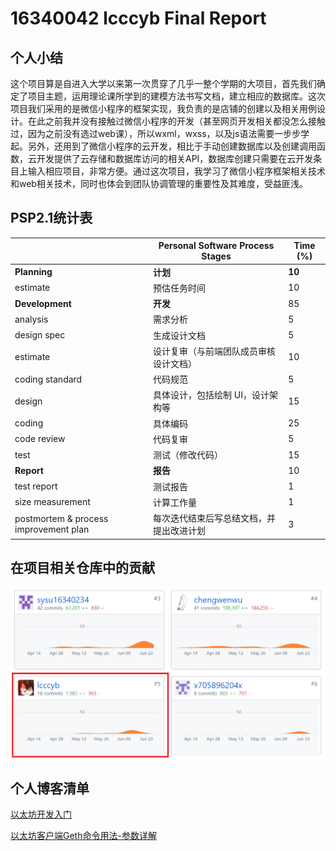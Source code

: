 # 16340042 lcccyb Final Report

## 个人小结

这个项目算是自进入大学以来第一次贯穿了几乎一整个学期的大项目，首先我们确定了项目主题，运用理论课所学到的建模方法书写文档，建立相应的数据库。这次项目我们采用的是微信小程序的框架实现，我负责的是店铺的创建以及相关用例设计。在此之前我并没有接触过微信小程序的开发（甚至网页开发相关都没怎么接触过，因为之前没有选过web课），所以wxml，wxss，以及js语法需要一步步学起。另外，还用到了微信小程序的云开发，相比于手动创建数据库以及创建调用函数，云开发提供了云存储和数据库访问的相关API，数据库创建只需要在云开发条目上输入相应项目，非常方便。通过这次项目，我学习了微信小程序框架相关技术和web相关技术，同时也体会到团队协调管理的重要性及其难度，受益匪浅。

## PSP2.1统计表

|                                       | Personal Software Process Stages         | Time (%) |
| ------------------------------------- | ---------------------------------------- | -------- |
| **Planning**                          | **计划**                                 | **10**   |
| estimate                              | 预估任务时间                             | 10       |
| **Development**                       | **开发**                                 | 85       |
| analysis                              | 需求分析                                 | 5        |
| design spec                           | 生成设计文档                             | 5        |
| estimate                              | 设计复审（与前端团队成员审核设计文档）   | 10       |
| coding standard                       | 代码规范                                 | 5        |
| design                                | 具体设计，包括绘制 UI，设计架构等        | 15       |
| coding                                | 具体编码                                 | 25       |
| code review                           | 代码复审                                 | 5        |
| test                                  | 测试（修改代码）                         | 15       |
| **Report**                            | **报告**                                 | 10       |
| test report                           | 测试报告                                 | 1        |
| size measurement                      | 计算工作量                               | 1        |
| postmortem & process improvement plan | 每次迭代结束后写总结文档，并提出改进计划 | 3        |

## 在项目相关仓库中的贡献

![](image/16340042.png)

## 个人博客清单

[以太坊开发入门](https://lcccyb.cc/study/2018/10/30/%E4%BB%A5%E5%A4%AA%E5%9D%8A%E5%BC%80%E5%8F%91%E5%85%A5%E9%97%A8/)

[以太坊客户端Geth命令用法-参数详解](https://lcccyb.cc/study/2018/10/31/%E4%BB%A5%E5%A4%AA%E5%9D%8A%E5%AE%A2%E6%88%B7%E7%AB%AFGeth%E5%91%BD%E4%BB%A4%E7%94%A8%E6%B3%95-%E5%8F%82%E6%95%B0%E8%AF%A6%E8%A7%A3/)